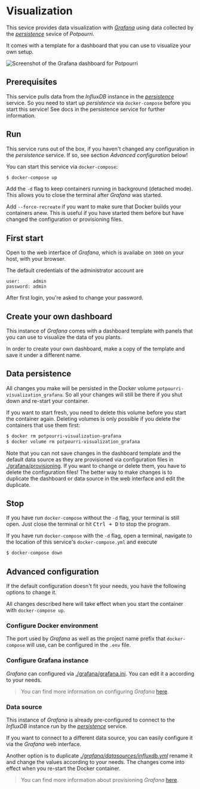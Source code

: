 # Visualization

This sevice provides data visualization with [_Grafana_](https://grafana.com/grafana/) using data collected by the [_persistence_](../persistence) sevice of _Potpourri_.

It comes with a template for a dashboard that you can use to visualize your own setup.

![Screenshot of the Grafana dashboard for Potpourri](docs/screenshot-dashboard.png)

## Prerequisites

This service pulls data from the _InfluxDB_ instance in the [_persistence_](../persistence) service. So you need to start up _persistence_ via `docker-compose` before you start this service! See docs in the persistence service for further information.

## Run

This service runs out of the box, if you haven't changed any configuration in the _persistence_ service. If so, see section _Advanced configuration_ below!

You can start this service via `docker-compose`:

```sh
$ docker-compose up
```

Add the `-d` flag to keep containers running in background (detached mode). This allows you to close the terminal after _Grafana_ was started.

Add `--force-recreate` if you want to make sure that Docker builds your containers anew. This is useful if you have started them before but have changed the configuration or provisioning files.

## First start

Open to the web interface of _Grafana_, which is availabe on `3000` on your host, with your browser.

The default credentials of the administrator account are

```
user:     admin
password: admin
```

After first login, you're asked to change your password.

## Create your own dashboard

This instance of _Grafana_ comes with a dashboard template with panels that you can use to visualize the data of you plants.

In order to create your own dashboard, make a copy of the template and save it under a different name.

## Data persistence

All changes you make will be persisted in the Docker volume `potpourri-visualization_grafana`. So all your changes will still be there if you shut down and re-start your container.

If you want to start fresh, you need to delete this volume before you start the container again. Deleting volumes is only possible if you delete the containers that use them first:

```sh
$ docker rm potpourri-visualization-grafana
$ docker volume rm potpourri-visualization_grafana
```

Note that you can not save changes in the dashboard template and the default data source as they are provisioned via configuration files in [./grafana/provisioning](./grafana/provisioning). If you want to change or delete them, you have to delete the configuration files! The better way to make changes is to duplicate the dashboard or data source in the web interface and edit the duplicate.

## Stop

If you have run `docker-compose` without the `-d` flag, your terminal is still open. Just close the terminal or hit <kbd>Ctrl + D</kbd> to stop the program.

If you have run `docker-compose` with the `-d` flag, open a terminal, navigate to the location of this service's `docker-compose.yml` and execute

```sh
$ docker-compose down
```

## Advanced configuration

If the default configuration doesn't fit your needs, you have the following options to change it.

All changes described here will take effect when you start the container with `docker-compose up`.

### Configure Docker environment

The port used by _Grafana_ as well as the project name prefix that `docker-compose` will use, can be configured in the `.env` file.

### Configure Grafana instance

_Grafana_ can configured via [./grafana/grafana.ini](./grafana/grafana.ini). You can edit it a according to your needs.

> You can find more information on configuring _Grafana_ [here](https://grafana.com/docs/grafana/latest/installation/configuration/).

### Data source

This instance of _Grafana_ is already pre-configured to connect to the _InfluxDB_ instance run by the [_persistence_](../persistence) service.

If you want to connect to a different data source, you can easily configure it via the _Grafana_ web interface.

Another option is to duplicate [_./grafana/datasources/influxdb.yml_](./grafana/datasources/influxdb.yml) rename it and change the values according to your needs. The changes come into effect when you re-start the Docker container.

> You can find more information about provisioning _Grafana_ [here](https://grafana.com/docs/grafana/latest/administration/provisioning/).